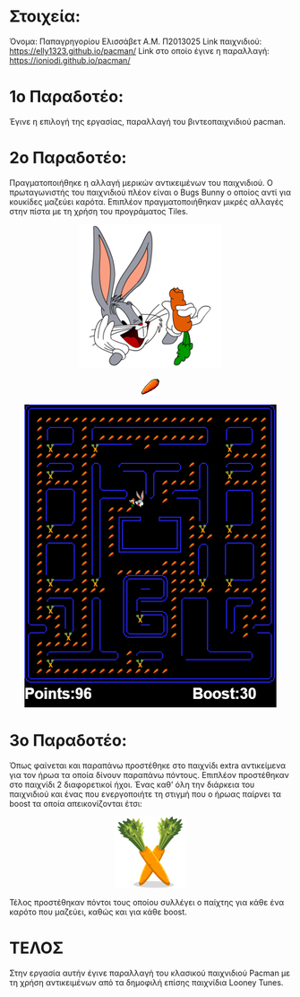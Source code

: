 # Στοιχεία: 

Όνομα: Παπαγρηγορίου Ελισσάβετ      Α.Μ. Π2013025
Link παιχνιδιού: https://elly1323.github.io/pacman/
Link στο οποίο έγινε η παραλλαγή: https://ioniodi.github.io/pacman/

# 1ο Παραδοτέο:
Έγινε η επιλογή της εργασίας, παραλλαγή του βιντεοπαιχνιδιού pacman.

# 2ο Παραδοτέο:
Πραγματοποιήθηκε η αλλαγή μερικών αντικειμένων του παιχνιδιού. Ο πρωταγωνιστής του παιχνιδιού πλέον είναι ο Bugs Bunny ο οποίος αντί για κουκίδες μαζεύει καρότα. Επιπλέον πραγματοποιήθηκαν μικρές αλλαγές στην πίστα με τη χρήση του προγράματος Tiles.

<p align="center">
  <img src="https://raw.githubusercontent.com/elly1323/pacman/master/assets/Bugs1.png">
</p>

<p align="center">
  <img src="https://raw.githubusercontent.com/elly1323/pacman/master/assets/Carrot1.png">
</p>

<p align="center">
  <img src="https://raw.githubusercontent.com/elly1323/pacman/master/assets/download.png">
</p>
                          
# 3ο Παραδοτέο:
Όπως φαίνεται και παραπάνω προστέθηκε στο παιχνίδι extra αντικείμενα για τον ήρωα τα οποία δίνουν παραπάνω πόντους. Επιπλέον προστέθηκαν στο παιχνίδι 2 διαφορετικοί ήχοι. Ένας καθ’ όλη την διάρκεια του παιχνιδιού και ένας που ενεργοποιήτε τη στιγμή που ο ήρωας παίρνει τα boost τα 
οποία απεικονίζονται έτσι:  

<p align="center">
  <img src="https://raw.githubusercontent.com/elly1323/pacman/master/assets/extra1.png">
</p>

Τέλος προστέθηκαν πόντοι τους οποίου συλλέγει ο παίχτης για κάθε ένα καρότο που μαζεύει, καθώς και για κάθε boost.

# ΤΕΛΟΣ 
Στην εργασία αυτήν έγινε παραλλαγή του κλασικού παιχνιδιού Pacman με τη χρήση αντικειμένων από τα δημοφιλή επίσης παιχνίδια Looney Tunes.

